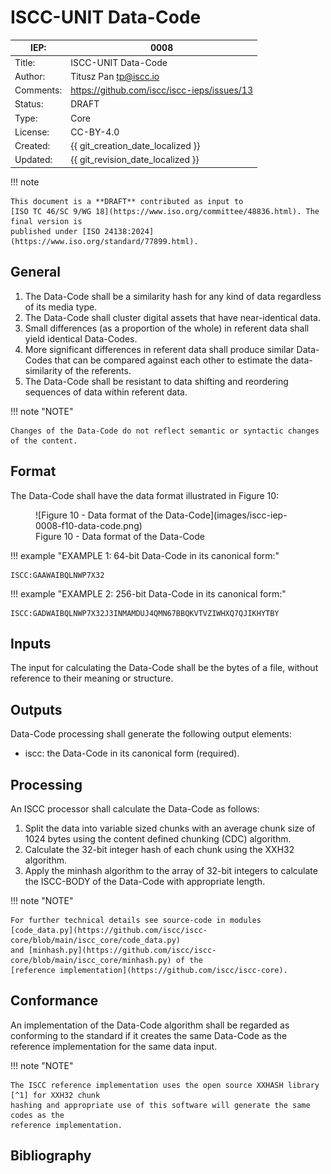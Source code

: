 # ISCC-UNIT Data-Code

| IEP:      | 0008                                        |
|-----------|---------------------------------------------|
| Title:    | ISCC-UNIT Data-Code                         |
| Author:   | Titusz Pan <tp@iscc.io>                     |
| Comments: | https://github.com/iscc/iscc-ieps/issues/13 |
| Status:   | DRAFT                                       |
| Type:     | Core                                        |
| License:  | CC-BY-4.0                                   |
| Created:  | {{ git_creation_date_localized }}           |
| Updated:  | {{ git_revision_date_localized }}           |

!!! note

    This document is a **DRAFT** contributed as input to 
    [ISO TC 46/SC 9/WG 18](https://www.iso.org/committee/48836.html). The final version is 
    published under [ISO 24138:2024](https://www.iso.org/standard/77899.html).

## General

1. The Data-Code shall be a similarity hash for any kind of data regardless of its media type.
2. The Data-Code shall cluster digital assets that have near-identical data.
3. Small differences (as a proportion of the whole) in referent data shall yield identical Data-Codes.
4. More significant differences in referent data shall produce similar Data-Codes that can be compared against each other to estimate the data-similarity of the referents.
5. The Data-Code shall be resistant to data shifting and reordering sequences of data within referent data.

!!! note "NOTE"

    Changes of the Data-Code do not reflect semantic or syntactic changes of the content.

## Format

The Data-Code shall have the data format illustrated in Figure 10:

<figure markdown>
  ![Figure 10 - Data format of the Data-Code](images/iscc-iep-0008-f10-data-code.png)
  <figcaption>Figure 10 - Data format of the Data-Code</figcaption>
</figure>

!!! example "EXAMPLE 1: 64-bit Data-Code in its canonical form:"

    ISCC:GAAWAIBQLNWP7X32

!!! example "EXAMPLE 2: 256-bit Data-Code in its canonical form:"

    ISCC:GADWAIBQLNWP7X32J3INMAMDUJ4QMN67BBQKVTVZIWHXQ7QJIKHYTBY

## Inputs

The input for calculating the Data-Code shall be the bytes of a file, without reference to their 
meaning or structure.

## Outputs

Data-Code processing shall generate the following output elements:

- iscc: the Data-Code in its canonical form (required).

## Processing

An ISCC processor shall calculate the Data-Code as follows:

1. Split the data into variable sized chunks with an average chunk size of 1024 bytes using the content defined chunking (CDC) algorithm.
2. Calculate the 32-bit integer hash of each chunk using the XXH32 algorithm.
3. Apply the minhash algorithm to the array of 32-bit integers to calculate the ISCC-BODY of the Data-Code with appropriate length.

!!! note "NOTE"

    For further technical details see source-code in modules 
    [code_data.py](https://github.com/iscc/iscc-core/blob/main/iscc_core/code_data.py)
    and [minhash.py](https://github.com/iscc/iscc-core/blob/main/iscc_core/minhash.py) of the 
    [reference implementation](https://github.com/iscc/iscc-core).

## Conformance

An implementation of the Data-Code algorithm shall be regarded as conforming to the standard if it 
creates the same Data-Code as the reference implementation for the same data input.

!!! note "NOTE"

    The ISCC reference implementation uses the open source XXHASH library [^1] for XXH32 chunk 
    hashing and appropriate use of this software will generate the same codes as the 
    reference implementation.

## Bibliography

[^1]: Collet, Yann. *xxHash: Extremely fast hash algorithm.*  
Accessed July 2022, available at https://cyan4973.github.io/xxHash/

